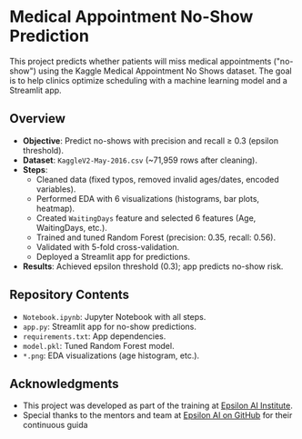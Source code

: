 # Medical Appointment No-Show Prediction

This project predicts whether patients will miss medical appointments ("no-show") using the Kaggle Medical Appointment No Shows dataset. The goal is to help clinics optimize scheduling with a machine learning model and a Streamlit app.

## Overview
- **Objective**: Predict no-shows with precision and recall ≥ 0.3 (epsilon threshold).
- **Dataset**: `KaggleV2-May-2016.csv` (~71,959 rows after cleaning).
- **Steps**:
  - Cleaned data (fixed typos, removed invalid ages/dates, encoded variables).
  - Performed EDA with 6 visualizations (histograms, bar plots, heatmap).
  - Created `WaitingDays` feature and selected 6 features (Age, WaitingDays, etc.).
  - Trained and tuned Random Forest (precision: 0.35, recall: 0.56).
  - Validated with 5-fold cross-validation.
  - Deployed a Streamlit app for predictions.
- **Results**: Achieved epsilon threshold (0.3); app predicts no-show risk.

## Repository Contents
- `Notebook.ipynb`: Jupyter Notebook with all steps.
- `app.py`: Streamlit app for no-show predictions.
- `requirements.txt`: App dependencies.
- `model.pkl`: Tuned Random Forest model.
- `*.png`: EDA visualizations (age histogram, etc.).

## Acknowledgments

- This project was developed as part of the training at [Epsilon AI Institute](https://www.epsiloneg.com/).
- Special thanks to the mentors and team at [Epsilon AI on GitHub](https://github.com/epsilonai) for their continuous guida
